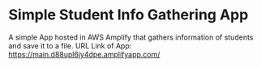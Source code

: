 # Simple Student Info Gathering App
A simple App hosted in AWS Amplify that gathers information of students and save it to a file.
URL Link of App: https://main.d88upl6jy4dpe.amplifyapp.com/
